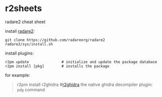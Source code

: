 # r2sheets
radare2 cheat sheet

install [radare2](https://github.com/radareorg/radare2):
```
git clone https://github.com/radareorg/radare2
radare2/sys/install.sh
```

install plugins:
```
r2pm update               # initialize and update the package database
r2pm install [pkg]        # installs the package
```
for example:
> r2pm install r2ghidra     #[r2ghidra](https://github.com/radareorg/r2ghidra) the native ghidra decompiler plugin: `pdg` command
